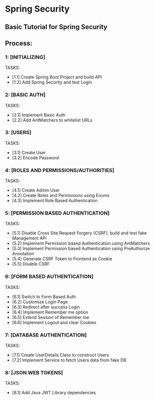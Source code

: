 # Spring Security
## Basic Tutorial for Spring Security

## Process:

### 1: [INITIALIZING]
TASKS:
- [1.1] Create Spring Boot Project and build API
- [1.2] Add Spring Security and test Login

### 2: [BASIC AUTH]
TASKS:
- [2.1] Implement Basic Auth 
- [2.2] Add AntMatchers to whitelist URLs 

### 3: [USERS]
TASKS:
- [3.1] Create User
- [3.2] Encode Password

### 4: [ROLES AND PERMISSIONS/AUTHORITIES]
TASKS:
- [4.1] Create Admin User
- [4.2] Create Roles and Permissions using Enums
- [4.3] Implement Role Based Authentication

### 5: [PERMISSION BASED AUTHENTICATION]
TASKS:
- [5.1] Disable Cross Site Request Forgery (CSRF), build and test fake Management API
- [5.2] Implement Permission based Authentication using AntMatchers
- [5.3] Implement Permission based Authentication using PreAuthorize Annotation
- [5.4] Generate CSRF Token to Frontend as Cookie
- [5.5] Disable CSRF

### 6: [FORM BASED AUTHENTICATION]
TASKS:
- [6.1] Switch to Form Based Auth
- [6.2] Customize Login Page
- [6.3] Redirect after success Login
- [6.4] Implement Remember me option
- [6.5] Extend Session of Remember me
- [6.6] Implement Logout and clear Cookies

### 7: [DATABASE AUTHENTICATION]
TASKS:
- [7.1] Create UserDetails Class to construct Users
- [7.2] Implement Service to fetch Users data from fake DB

### 8: [JSON WEB TOKENS]
TASKS:
- [8.1] Add Java JWT Library dependencies
